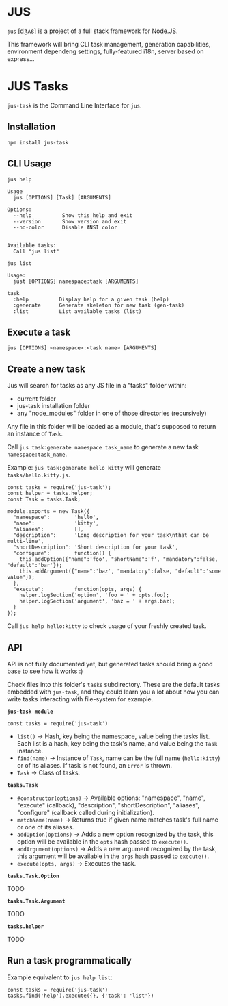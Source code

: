 JUS
===

`jus` [dʒʌs] is a project of a full stack framework for Node.JS.

This framework will bring CLI task management, generation capabilities, environment dependeng settings, fully-featured i18n, server based on express…

JUS Tasks
=========

`jus-task` is the Command Line Interface for `jus`.

Installation
------------

    npm install jus-task

CLI Usage
---------

`jus help`

    Usage
      jus [OPTIONS] [Task] [ARGUMENTS]
    
    Options:
      --help          Show this help and exit
      --version       Show version and exit
      --no-color      Disable ANSI color
    
    
    Available tasks:
      Call "jus list"

`jus list`

    Usage:
      just [OPTIONS] namespace:task [ARGUMENTS]
    
    task
      :help          Display help for a given task (help)
      :generate      Generate skeleton for new task (gen-task)
      :list          List available tasks (list)

Execute a task
--------------

`jus [OPTIONS] <namespace>:<task name> [ARGUMENTS]`

Create a new task
-----------------

Jus will search for tasks as any JS file in a "tasks" folder within:
* current folder
* jus-task installation folder
* any "node_modules" folder in one of those directories (recursively)

Any file in this folder will be loaded as a module, that's supposed to return an instance of `Task`.

Call `jus task:generate namespace task_name` to generate a new task `namespace:task_name`.

Example: `jus task:generate hello kitty` will generate `tasks/hello.kitty.js`.

    const tasks = require('jus-task');
    const helper = tasks.helper;
    const Task = tasks.Task;
    
    module.exports = new Task({
      "namespace":        'hello',
      "name":             'kitty',
      "aliases":          [],
      "description":      'Long description for your task\nthat can be multi-line',
      "shortDescription": 'Short description for your task',
      "configure":        function() {
        this.addOption({"name":'foo', "shortName":'f', "mandatory":false, "default":'bar'});
        this.addArgument({"name":'baz', "mandatory":false, "default":'some value'});
      },
      "execute":          function(opts, args) {
        helper.logSection('option', 'foo = ' + opts.foo);
        helper.logSection('argument', 'baz = ' + args.baz);
      }
    });

Call `jus help hello:kitty` to check usage of your freshly created task.

API
---

API is not fully documented yet, but generated tasks should bring a good base to see how it works :)

Check files into this folder's `tasks` subdirectory. These are the default tasks embedded with `jus-task`, and they could learn you a lot about how you can write tasks interacting with file-system for example.

**`jus-task module`**

`const tasks = require('jus-task')`

* `list()` → Hash, key being the namespace, value being the tasks list. Each list is a hash, key being the task's name, and value being the `Task` instance.
* `find(name)` → Instance of `Task`, name can be the full name (`hello:kitty`) or of its aliases. If task is not found, an `Error` is thrown.
* `Task` → Class of tasks.

**`tasks.Task`**

* `#constructor(options)` → Available options: "namespace", "name", "execute" (callback), "description", "shortDescription", "aliases", "configure" (callback called during initialization).
* `matchName(name)` → Returns true if given name matches task's full name or one of its aliases.
* `addOption(options)` → Adds a new option recognized by the task, this option will be available in the `opts` hash passed to `execute()`.
* `addArgument(options)` → Adds a new argument recognized by the task, this argument will be available in the `args` hash passed to `execute()`.
* `execute(opts, args)` → Executes the task.

**`tasks.Task.Option`**

TODO

**`tasks.Task.Argument`**

TODO

**`tasks.helper`**

TODO

Run a task programmatically
---------------------------

Example equivalent to `jus help list`:

    const tasks = require('jus-task')
    tasks.find('help').execute({}, {'task': 'list'})
